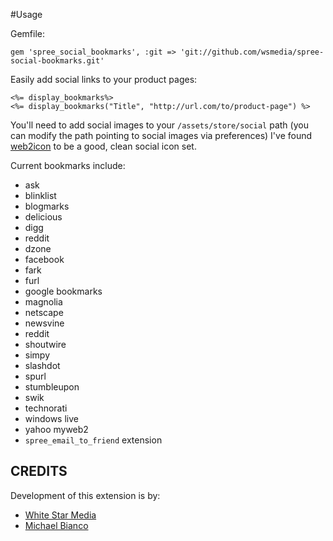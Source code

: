 #Usage

Gemfile:

	gem 'spree_social_bookmarks', :git => 'git://github.com/wsmedia/spree-social-bookmarks.git'

Easily add social links to your product pages:

	<%= display_bookmarks%>
	<%= display_bookmarks("Title", "http://url.com/to/product-page") %>

You'll need to add social images to your `/assets/store/social` path (you can modify the path pointing to social images via preferences)
I've found [web2icon](http://www.fasticon.com/freeware/web-2-icons/) to be a good, clean social icon set.

Current bookmarks include:  

* ask
* blinklist
* blogmarks
* delicious
* digg
* reddit
* dzone
* facebook
* fark
* furl
* google bookmarks
* magnolia
* netscape
* newsvine
* reddit
* shoutwire
* simpy
* slashdot
* spurl
* stumbleupon
* swik
* technorati
* windows live
* yahoo myweb2
* `spree_email_to_friend` extension

CREDITS
--------

Development of this extension is by:  

* [White Star Media][1]
* [Michael Bianco][2]

[1]: http://www.whitestarmedia.co.uk/
[2]: http://mabblog.com/
